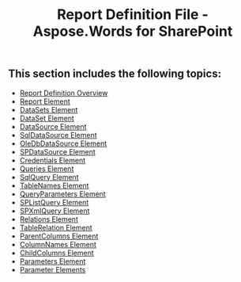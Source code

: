 ﻿---
title: Report Definition File - Aspose.Words for SharePoint
articleTitle: Report Definition File
linktitle: Report Definition File
description: "This guide describes details of report definition file structure which used while configuring Aspose.Words for SharePoint reports."
type: docs
weight: 80
url: /sharepoint/report-definition-file/
---

## This section includes the following topics:

- [Report Definition Overview](/words/sharepoint/report-definition-overview/)
- [Report Element](/words/sharepoint/report-element/)
- [DataSets Element](/words/sharepoint/datasets-element/)
- [DataSet Element](/words/sharepoint/dataset-element/)
- [DataSource Element](/words/sharepoint/datasource-element/)
- [SqlDataSource Element](/words/sharepoint/sqldatasource-element/)
- [OleDbDataSource Element](/words/sharepoint/oledbdatasource-element/)
- [SPDataSource Element](/words/sharepoint/spdatasource-element/)
- [Credentials Element](/words/sharepoint/credentials-element/)
- [Queries Element](/words/sharepoint/queries-element/)
- [SqlQuery Element](/words/sharepoint/sqlquery-element/)
- [TableNames Element](/words/sharepoint/tablenames-element/)
- [QueryParameters Element](/words/sharepoint/queryparameters-element/)
- [SPListQuery Element](/words/sharepoint/splistquery-element/)
- [SPXmlQuery Element](/words/sharepoint/spxmlquery-element/)
- [Relations Element](/words/sharepoint/relations-element/)
- [TableRelation Element](/words/sharepoint/tablerelation-element/)
- [ParentColumns Element](/words/sharepoint/parentcolumns-element/)
- [ColumnNames Element](/words/sharepoint/columnnames-element/)
- [ChildColumns Element](/words/sharepoint/childcolumns-element/)
- [Parameters Element](/words/sharepoint/parameters-element/)
- [Parameter Elements](/words/sharepoint/parameter-elements/)
